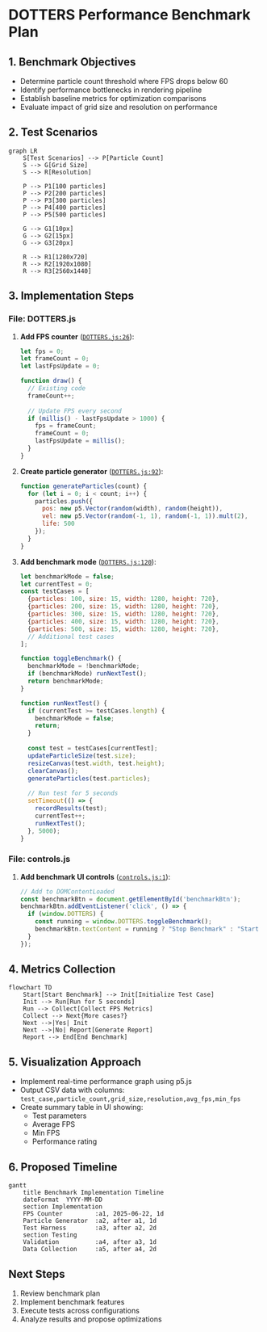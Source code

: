 # DOTTERS Performance Benchmark Plan

## 1. Benchmark Objectives
- Determine particle count threshold where FPS drops below 60
- Identify performance bottlenecks in rendering pipeline
- Establish baseline metrics for optimization comparisons
- Evaluate impact of grid size and resolution on performance

## 2. Test Scenarios
```mermaid
graph LR
    S[Test Scenarios] --> P[Particle Count]
    S --> G[Grid Size]
    S --> R[Resolution]
    
    P --> P1[100 particles]
    P --> P2[200 particles]
    P --> P3[300 particles]
    P --> P4[400 particles]
    P --> P5[500 particles]
    
    G --> G1[10px]
    G --> G2[15px]
    G --> G3[20px]
    
    R --> R1[1280x720]
    R --> R2[1920x1080]
    R --> R3[2560x1440]
```

## 3. Implementation Steps

### File: DOTTERS.js
1. **Add FPS counter** ([`DOTTERS.js:26`](DOTTERS.js:26)):
   ```js
   let fps = 0;
   let frameCount = 0;
   let lastFpsUpdate = 0;
   
   function draw() {
     // Existing code
     frameCount++;
     
     // Update FPS every second
     if (millis() - lastFpsUpdate > 1000) {
       fps = frameCount;
       frameCount = 0;
       lastFpsUpdate = millis();
     }
   }
   ```

2. **Create particle generator** ([`DOTTERS.js:92`](DOTTERS.js:92)):
   ```js
   function generateParticles(count) {
     for (let i = 0; i < count; i++) {
       particles.push({
         pos: new p5.Vector(random(width), random(height)),
         vel: new p5.Vector(random(-1, 1), random(-1, 1)).mult(2),
         life: 500
       });
     }
   }
   ```

3. **Add benchmark mode** ([`DOTTERS.js:120`](DOTTERS.js:120)):
   ```js
   let benchmarkMode = false;
   let currentTest = 0;
   const testCases = [
     {particles: 100, size: 15, width: 1280, height: 720},
     {particles: 200, size: 15, width: 1280, height: 720},
     {particles: 300, size: 15, width: 1280, height: 720},
     {particles: 400, size: 15, width: 1280, height: 720},
     {particles: 500, size: 15, width: 1280, height: 720},
     // Additional test cases
   ];
   
   function toggleBenchmark() {
     benchmarkMode = !benchmarkMode;
     if (benchmarkMode) runNextTest();
     return benchmarkMode;
   }
   
   function runNextTest() {
     if (currentTest >= testCases.length) {
       benchmarkMode = false;
       return;
     }
     
     const test = testCases[currentTest];
     updateParticleSize(test.size);
     resizeCanvas(test.width, test.height);
     clearCanvas();
     generateParticles(test.particles);
     
     // Run test for 5 seconds
     setTimeout(() => {
       recordResults(test);
       currentTest++;
       runNextTest();
     }, 5000);
   }
   ```

### File: controls.js
1. **Add benchmark UI controls** ([`controls.js:1`](controls.js:1)):
   ```js
   // Add to DOMContentLoaded
   const benchmarkBtn = document.getElementById('benchmarkBtn');
   benchmarkBtn.addEventListener('click', () => {
     if (window.DOTTERS) {
       const running = window.DOTTERS.toggleBenchmark();
       benchmarkBtn.textContent = running ? "Stop Benchmark" : "Start Benchmark";
     }
   });
   ```

## 4. Metrics Collection
```mermaid
flowchart TD
    Start[Start Benchmark] --> Init[Initialize Test Case]
    Init --> Run[Run for 5 seconds]
    Run --> Collect[Collect FPS Metrics]
    Collect --> Next{More cases?}
    Next -->|Yes| Init
    Next -->|No| Report[Generate Report]
    Report --> End[End Benchmark]
```

## 5. Visualization Approach
- Implement real-time performance graph using p5.js
- Output CSV data with columns: 
  `test_case,particle_count,grid_size,resolution,avg_fps,min_fps`
- Create summary table in UI showing:
  - Test parameters
  - Average FPS
  - Min FPS
  - Performance rating

## 6. Proposed Timeline
```mermaid
gantt
    title Benchmark Implementation Timeline
    dateFormat  YYYY-MM-DD
    section Implementation
    FPS Counter         :a1, 2025-06-22, 1d
    Particle Generator  :a2, after a1, 1d
    Test Harness        :a3, after a2, 2d
    section Testing
    Validation          :a4, after a3, 1d
    Data Collection     :a5, after a4, 2d
```

## Next Steps
1. Review benchmark plan
2. Implement benchmark features
3. Execute tests across configurations
4. Analyze results and propose optimizations